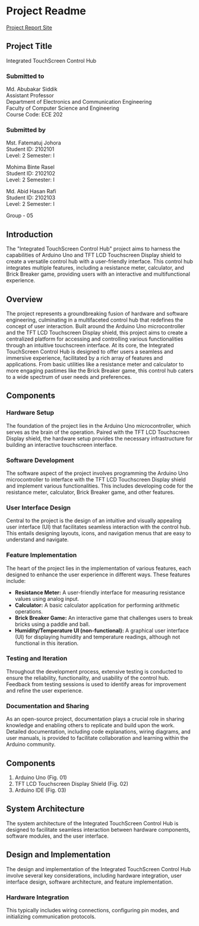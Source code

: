 # Project Readme

[Project Report Site](#)

## Project Title

Integrated TouchScreen Control Hub

### Submitted to

Md. Abubakar Siddik  
Assistant Professor  
Department of Electronics and Communication Engineering  
Faculty of Computer Science and Engineering  
Course Code: ECE 202

### Submitted by

Mst. Fatematuj Johora  
Student ID: 2102101  
Level: 2 Semester: I

Mohima Binte Rasel  
Student ID: 2102102  
Level: 2 Semester: I

Md. Abid Hasan Rafi  
Student ID: 2102103  
Level: 2 Semester: I

Group - 05

## Introduction

The "Integrated TouchScreen Control Hub" project aims to harness the capabilities of Arduino Uno and TFT LCD Touchscreen Display shield to create a versatile control hub with a user-friendly interface. This control hub integrates multiple features, including a resistance meter, calculator, and Brick Breaker game, providing users with an interactive and multifunctional experience.

## Overview

The project represents a groundbreaking fusion of hardware and software engineering, culminating in a multifaceted control hub that redefines the concept of user interaction. Built around the Arduino Uno microcontroller and the TFT LCD Touchscreen Display shield, this project aims to create a centralized platform for accessing and controlling various functionalities through an intuitive touchscreen interface. At its core, the Integrated TouchScreen Control Hub is designed to offer users a seamless and immersive experience, facilitated by a rich array of features and applications. From basic utilities like a resistance meter and calculator to more engaging pastimes like the Brick Breaker game, this control hub caters to a wide spectrum of user needs and preferences.

## Components

### Hardware Setup

The foundation of the project lies in the Arduino Uno microcontroller, which serves as the brain of the operation. Paired with the TFT LCD Touchscreen Display shield, the hardware setup provides the necessary infrastructure for building an interactive touchscreen interface.

### Software Development

The software aspect of the project involves programming the Arduino Uno microcontroller to interface with the TFT LCD Touchscreen Display shield and implement various functionalities. This includes developing code for the resistance meter, calculator, Brick Breaker game, and other features.

### User Interface Design

Central to the project is the design of an intuitive and visually appealing user interface (UI) that facilitates seamless interaction with the control hub. This entails designing layouts, icons, and navigation menus that are easy to understand and navigate.

### Feature Implementation

The heart of the project lies in the implementation of various features, each designed to enhance the user experience in different ways. These features include:

- **Resistance Meter:** A user-friendly interface for measuring resistance values using analog input.
- **Calculator:** A basic calculator application for performing arithmetic operations.
- **Brick Breaker Game:** An interactive game that challenges users to break bricks using a paddle and ball.
- **Humidity/Temperature UI (non-functional):** A graphical user interface (UI) for displaying humidity and temperature readings, although not functional in this iteration.

### Testing and Iteration

Throughout the development process, extensive testing is conducted to ensure the reliability, functionality, and usability of the control hub. Feedback from testing sessions is used to identify areas for improvement and refine the user experience.

### Documentation and Sharing

As an open-source project, documentation plays a crucial role in sharing knowledge and enabling others to replicate and build upon the work. Detailed documentation, including code explanations, wiring diagrams, and user manuals, is provided to facilitate collaboration and learning within the Arduino community.

## Components

1. Arduino Uno (Fig. 01)
2. TFT LCD Touchscreen Display Shield (Fig. 02)
3. Arduino IDE (Fig. 03)

## System Architecture

The system architecture of the Integrated TouchScreen Control Hub is designed to facilitate seamless interaction between hardware components, software modules, and the user interface.

## Design and Implementation

The design and implementation of the Integrated TouchScreen Control Hub involve several key considerations, including hardware integration, user interface design, software architecture, and feature implementation.

### Hardware Integration

This typically includes wiring connections, configuring pin modes, and initializing communication protocols.
